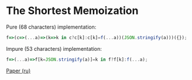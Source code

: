 # The Shortest Memoization
Pure (68 characters) implementation:
```JavaScript
f=>(c=>(...a)=>(k=>k in c?c[k]:c[k]=f(...a))(JSON.stringify(a)))({});
```

Impure (53 characters) implementation:
```javascript
f=>(...a)=>f[k=JSON.stringify(a)]=k in f?f[k]:f(...a);
```

[Paper (ru)](https://habr.com/ru/company/semrush/blog/413303/)  
